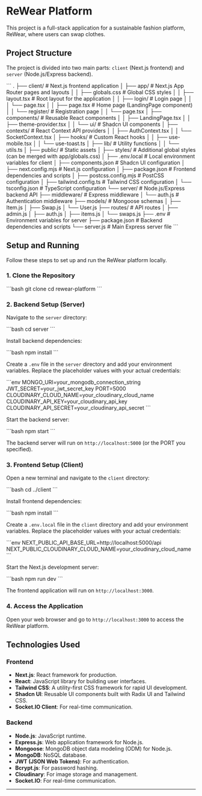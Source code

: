 # ReWear Platform

This project is a full-stack application for a sustainable fashion platform, ReWear, where users can swap clothes.

## Project Structure

The project is divided into two main parts: `client` (Next.js frontend) and `server` (Node.js/Express backend).

\`\`\`
.
├── client/                 # Next.js frontend application
│   ├── app/                # Next.js App Router pages and layouts
│   │   ├── globals.css     # Global CSS styles
│   │   ├── layout.tsx      # Root layout for the application
│   │   ├── login/          # Login page
│   │   │   └── page.tsx
│   │   ├── page.tsx        # Home page (LandingPage component)
│   │   └── register/       # Registration page
│   │       └── page.tsx
│   ├── components/         # Reusable React components
│   │   ├── LandingPage.tsx
│   │   ├── theme-provider.tsx
│   │   └── ui/             # Shadcn UI components
│   ├── contexts/           # React Context API providers
│   │   ├── AuthContext.tsx
│   │   └── SocketContext.tsx
│   ├── hooks/              # Custom React hooks
│   │   ├── use-mobile.tsx
│   │   └── use-toast.ts
│   ├── lib/                # Utility functions
│   │   └── utils.ts
│   ├── public/             # Static assets
│   ├── styles/             # Additional global styles (can be merged with app/globals.css)
│   ├── .env.local          # Local environment variables for client
│   ├── components.json     # Shadcn UI configuration
│   ├── next.config.mjs     # Next.js configuration
│   ├── package.json        # Frontend dependencies and scripts
│   ├── postcss.config.mjs  # PostCSS configuration
│   ├── tailwind.config.ts  # Tailwind CSS configuration
│   └── tsconfig.json       # TypeScript configuration
└── server/                 # Node.js/Express backend API
    ├── middleware/         # Express middleware
    │   └── auth.js         # Authentication middleware
    ├── models/             # Mongoose schemas
    │   ├── Item.js
    │   ├── Swap.js
    │   └── User.js
    ├── routes/             # API routes
    │   ├── admin.js
    │   ├── auth.js
    │   ├── items.js
    │   └── swaps.js
    ├── .env                # Environment variables for server
    ├── package.json        # Backend dependencies and scripts
    └── server.js           # Main Express server file
\`\`\`

## Setup and Running

Follow these steps to set up and run the ReWear platform locally.

### 1. Clone the Repository

\`\`\`bash
git clone <repository-url>
cd rewear-platform
\`\`\`

### 2. Backend Setup (Server)

Navigate to the `server` directory:

\`\`\`bash
cd server
\`\`\`

Install backend dependencies:

\`\`\`bash
npm install
\`\`\`

Create a `.env` file in the `server` directory and add your environment variables. Replace the placeholder values with your actual credentials:

\`\`\`env
MONGO_URI=your_mongodb_connection_string
JWT_SECRET=your_jwt_secret_key
PORT=5000
CLOUDINARY_CLOUD_NAME=your_cloudinary_cloud_name
CLOUDINARY_API_KEY=your_cloudinary_api_key
CLOUDINARY_API_SECRET=your_cloudinary_api_secret
\`\`\`

Start the backend server:

\`\`\`bash
npm start
\`\`\`

The backend server will run on `http://localhost:5000` (or the PORT you specified).

### 3. Frontend Setup (Client)

Open a new terminal and navigate to the `client` directory:

\`\`\`bash
cd ../client
\`\`\`

Install frontend dependencies:

\`\`\`bash
npm install
\`\`\`

Create a `.env.local` file in the `client` directory and add your environment variables. Replace the placeholder values with your actual credentials:

\`\`\`env
NEXT_PUBLIC_API_BASE_URL=http://localhost:5000/api
NEXT_PUBLIC_CLOUDINARY_CLOUD_NAME=your_cloudinary_cloud_name
\`\`\`

Start the Next.js development server:

\`\`\`bash
npm run dev
\`\`\`

The frontend application will run on `http://localhost:3000`.

### 4. Access the Application

Open your web browser and go to `http://localhost:3000` to access the ReWear platform.

## Technologies Used

### Frontend
*   **Next.js**: React framework for production.
*   **React**: JavaScript library for building user interfaces.
*   **Tailwind CSS**: A utility-first CSS framework for rapid UI development.
*   **Shadcn UI**: Reusable UI components built with Radix UI and Tailwind CSS.
*   **Socket.IO Client**: For real-time communication.

### Backend
*   **Node.js**: JavaScript runtime.
*   **Express.js**: Web application framework for Node.js.
*   **Mongoose**: MongoDB object data modeling (ODM) for Node.js.
*   **MongoDB**: NoSQL database.
*   **JWT (JSON Web Tokens)**: For authentication.
*   **Bcrypt.js**: For password hashing.
*   **Cloudinary**: For image storage and management.
*   **Socket.IO**: For real-time communication.

---
